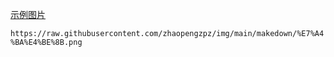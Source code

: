 [示例图片](https://raw.githubusercontent.com/zhaopengzpz/img/main/makedown/%E7%A4%BA%E4%BE%8B.png)

`https://raw.githubusercontent.com/zhaopengzpz/img/main/makedown/%E7%A4%BA%E4%BE%8B.png`
